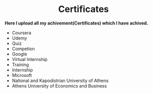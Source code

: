 <h1 align=center><b>Certificates</b></h1>
  
<p><b>Here I upload all my achivement(Certificates) which I have achived.</b></p>


- Coursera
- Udemy
- Quiz
- Competion
- Google
- Virtual Internship
- Training
- Internship
- Microsoft
- National and Kapodistrian University of Athens
- Athens University of Economics and Business
